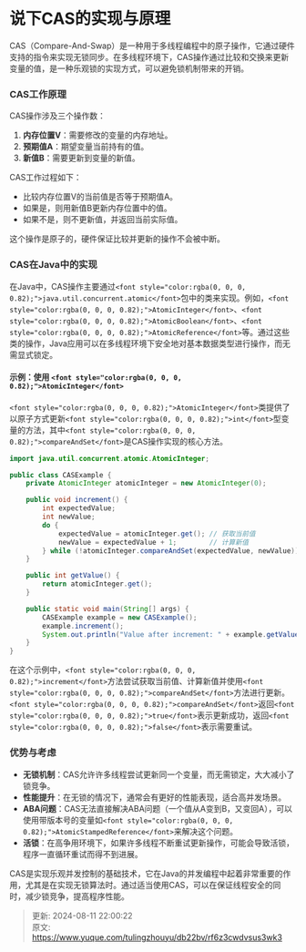 # 说下CAS的实现与原理

<font style="color:rgba(0, 0, 0, 0.82);">CAS（Compare-And-Swap）是一种用于多线程编程中的原子操作，它通过硬件支持的指令来实现无锁同步。在多线程环境下，CAS操作通过比较和交换来更新变量的值，是一种乐观锁的实现方式，可以避免锁机制带来的开销。</font>

### <font style="color:rgba(0, 0, 0, 0.82);">CAS工作原理</font>
<font style="color:rgba(0, 0, 0, 0.82);">CAS操作涉及三个操作数：</font>

1. **<font style="color:rgba(0, 0, 0, 0.82);">内存位置V</font>**<font style="color:rgba(0, 0, 0, 0.82);">：需要修改的变量的内存地址。</font>
2. **<font style="color:rgba(0, 0, 0, 0.82);">预期值A</font>**<font style="color:rgba(0, 0, 0, 0.82);">：期望变量当前持有的值。</font>
3. **<font style="color:rgba(0, 0, 0, 0.82);">新值B</font>**<font style="color:rgba(0, 0, 0, 0.82);">：需要更新到变量的新值。</font>

<font style="color:rgba(0, 0, 0, 0.82);">CAS工作过程如下：</font>

+ <font style="color:rgba(0, 0, 0, 0.82);">比较内存位置V的当前值是否等于预期值A。</font>
+ <font style="color:rgba(0, 0, 0, 0.82);">如果是，则用新值B更新内存位置中的值。</font>
+ <font style="color:rgba(0, 0, 0, 0.82);">如果不是，则不更新值，并返回当前实际值。</font>

<font style="color:rgba(0, 0, 0, 0.82);">这个操作是原子的，硬件保证比较并更新的操作不会被中断。</font>

### <font style="color:rgba(0, 0, 0, 0.82);">CAS在Java中的实现</font>
<font style="color:rgba(0, 0, 0, 0.82);">在Java中，CAS操作主要通过</font>`<font style="color:rgba(0, 0, 0, 0.82);">java.util.concurrent.atomic</font>`<font style="color:rgba(0, 0, 0, 0.82);">包中的类来实现。例如，</font>`<font style="color:rgba(0, 0, 0, 0.82);">AtomicInteger</font>`<font style="color:rgba(0, 0, 0, 0.82);">、</font>`<font style="color:rgba(0, 0, 0, 0.82);">AtomicBoolean</font>`<font style="color:rgba(0, 0, 0, 0.82);">、</font>`<font style="color:rgba(0, 0, 0, 0.82);">AtomicReference</font>`<font style="color:rgba(0, 0, 0, 0.82);">等。通过这些类的操作，Java应用可以在多线程环境下安全地对基本数据类型进行操作，而无需显式锁定。</font>

#### <font style="color:rgba(0, 0, 0, 0.82);">示例：使用</font><font style="color:rgba(0, 0, 0, 0.82);"> </font>`<font style="color:rgba(0, 0, 0, 0.82);">AtomicInteger</font>`
`<font style="color:rgba(0, 0, 0, 0.82);">AtomicInteger</font>`<font style="color:rgba(0, 0, 0, 0.82);">类提供了以原子方式更新</font>`<font style="color:rgba(0, 0, 0, 0.82);">int</font>`<font style="color:rgba(0, 0, 0, 0.82);">型变量的方法，其中</font>`<font style="color:rgba(0, 0, 0, 0.82);">compareAndSet</font>`<font style="color:rgba(0, 0, 0, 0.82);">是CAS操作实现的核心方法。</font>

```java
import java.util.concurrent.atomic.AtomicInteger;  

public class CASExample {  
    private AtomicInteger atomicInteger = new AtomicInteger(0);  

    public void increment() {  
        int expectedValue;  
        int newValue;  
        do {  
            expectedValue = atomicInteger.get(); // 获取当前值  
            newValue = expectedValue + 1;        // 计算新值  
        } while (!atomicInteger.compareAndSet(expectedValue, newValue)); // CAS操作  
    }  

    public int getValue() {  
        return atomicInteger.get();  
    }  

    public static void main(String[] args) {  
        CASExample example = new CASExample();  
        example.increment();  
        System.out.println("Value after increment: " + example.getValue());  
    }  
}
```

<font style="color:rgba(0, 0, 0, 0.82);">在这个示例中，</font>`<font style="color:rgba(0, 0, 0, 0.82);">increment</font>`<font style="color:rgba(0, 0, 0, 0.82);">方法尝试获取当前值、计算新值并使用</font>`<font style="color:rgba(0, 0, 0, 0.82);">compareAndSet</font>`<font style="color:rgba(0, 0, 0, 0.82);">方法进行更新。</font>`<font style="color:rgba(0, 0, 0, 0.82);">compareAndSet</font>`<font style="color:rgba(0, 0, 0, 0.82);">返回</font>`<font style="color:rgba(0, 0, 0, 0.82);">true</font>`<font style="color:rgba(0, 0, 0, 0.82);">表示更新成功，返回</font>`<font style="color:rgba(0, 0, 0, 0.82);">false</font>`<font style="color:rgba(0, 0, 0, 0.82);">表示需要重试。</font>

### <font style="color:rgba(0, 0, 0, 0.82);">优势与考虑</font>
+ **<font style="color:rgba(0, 0, 0, 0.82);">无锁机制</font>**<font style="color:rgba(0, 0, 0, 0.82);">：CAS允许许多线程尝试更新同一个变量，而无需锁定，大大减小了锁竞争。</font>
+ **<font style="color:rgba(0, 0, 0, 0.82);">性能提升</font>**<font style="color:rgba(0, 0, 0, 0.82);">：在无锁的情况下，通常会有更好的性能表现，适合高并发场景。</font>
+ **<font style="color:rgba(0, 0, 0, 0.82);">ABA问题</font>**<font style="color:rgba(0, 0, 0, 0.82);">：CAS无法直接解决ABA问题（一个值从A变到B，又变回A），可以使用带版本号的变量如</font>`<font style="color:rgba(0, 0, 0, 0.82);">AtomicStampedReference</font>`<font style="color:rgba(0, 0, 0, 0.82);">来解决这个问题。</font>
+ **<font style="color:rgba(0, 0, 0, 0.82);">活锁</font>**<font style="color:rgba(0, 0, 0, 0.82);">：在高争用环境下，如果许多线程不断重试更新操作，可能会导致活锁，程序一直循环重试而得不到进展。</font>

<font style="color:rgba(0, 0, 0, 0.82);">CAS是实现乐观并发控制的基础技术，它在Java的并发编程中起着非常重要的作用，尤其是在实现无锁算法时。通过适当使用CAS，可以在保证线程安全的同时，减少锁竞争，提高程序性能。</font>



> 更新: 2024-08-11 22:00:22  
> 原文: <https://www.yuque.com/tulingzhouyu/db22bv/rf6z3cwdvsus3wk3>